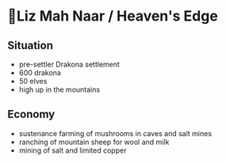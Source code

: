 # 🐲Liz Mah Naar / Heaven's Edge
## Situation
- pre-settler Drakona settlement
- 600 drakona
- 50 elves
- high up in the mountains
## Economy
- sustenance farming of mushrooms in caves and salt mines
- ranching of mountain sheep for wool and milk
- mining of salt and limited copper

